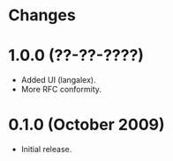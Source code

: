 # Changes

# 1.0.0 (??-??-????)
  
 - Added UI (langalex).
 - More RFC conformity.

# 0.1.0 (October 2009)

 - Initial release.